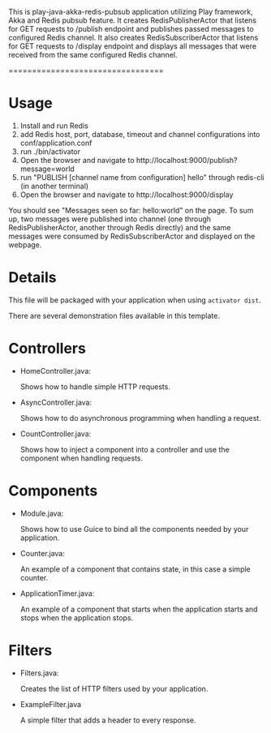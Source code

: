 This is play-java-akka-redis-pubsub application utilizing Play framework, Akka and Redis pubsub feature.
It creates RedisPublisherActor that listens for GET requests to /publish endpoint and publishes passed
messages to configured Redis channel.
It also creates RedisSubscriberActor that listens for GET requests to /display endpoint and displays
all messages that were received from the same configured Redis channel.

=================================

Usage
=====

1) Install and run Redis
2) add Redis host, port, database, timeout and channel configurations into conf/application.conf
3) run ./bin/activator
4) Open the browser and navigate to http://localhost:9000/publish?message=world
5) run "PUBLISH [channel name from configuration] hello" through redis-cli (in another terminal)
6) Open the browser and navigate to http://localhost:9000/display

You should see "Messages seen so far: hello:world" on the page. To sum up, two messages were published into channel
(one through RedisPublisherActor, another through Redis directly) and the same messages were consumed by
RedisSubscriberActor and displayed on the webpage.

Details
=======

This file will be packaged with your application when using `activator dist`.

There are several demonstration files available in this template.

Controllers
===========

- HomeController.java:

  Shows how to handle simple HTTP requests.

- AsyncController.java:

  Shows how to do asynchronous programming when handling a request.

- CountController.java:

  Shows how to inject a component into a controller and use the component when
  handling requests.

Components
==========

- Module.java:

  Shows how to use Guice to bind all the components needed by your application.

- Counter.java:

  An example of a component that contains state, in this case a simple counter.

- ApplicationTimer.java:

  An example of a component that starts when the application starts and stops
  when the application stops.

Filters
=======

- Filters.java:

  Creates the list of HTTP filters used by your application.

- ExampleFilter.java

  A simple filter that adds a header to every response.
